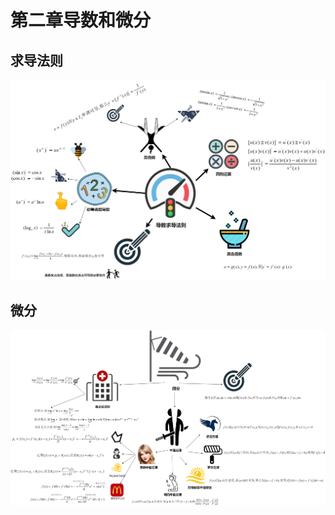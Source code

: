 # 第二章导数和微分 

## 求导法则

<img src="./img/高等数学-第二章-导数的求导法则.png"/>

## 微分

<img src="./img/高等数学-第二章-微分.png"/>